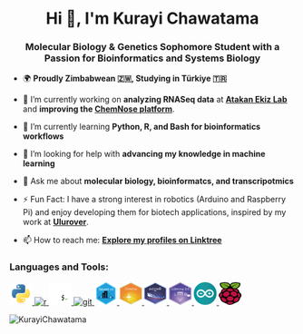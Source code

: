 <h1 align="center">Hi 👋, I'm Kurayi Chawatama</h1>
<h3 align="center">Molecular Biology & Genetics Sophomore Student with a Passion for Bioinformatics and Systems Biology</h3>

- 🌍 **Proudly Zimbabwean 🇿🇼, Studying in Türkiye 🇹🇷**
  
- 🔭 I’m currently working on **analyzing RNASeq data** at **[Atakan Ekiz Lab](https://www.atakanekiz.com/lab.html)** and **improving the [ChemNose platform](https://github.com/KurayiChawatama/ChemNose-An-Automated-Gas-Detection-and-Statistical-Analysis-Platform)**.

- 🌱 I’m currently learning **Python, R, and Bash for bioinformatics workflows**

- 🤝 I’m looking for help with **advancing my knowledge in machine learning**

- 💬 Ask me about **molecular biology, bioinformatcs, and transcripotmics**

- ⚡ Fun Fact: I have a strong interest in robotics (Arduino and Raspberry Pi) and enjoy developing them for biotech applications, inspired by my work at **[Ulurover](https://www.linkedin.com/company/ulurover-team/posts/?feedView=all)**.

- 📫 How to reach me: **[Explore my profiles on Linktree](https://linktr.ee/kurayi_chawatama)**




<h3 align="left">Languages and Tools:</h3>
<p align="left">  
<a href="https://www.python.org" target="_blank" rel="noreferrer"> 
<img src="https://raw.githubusercontent.com/devicons/devicon/master/icons/python/python-original.svg" alt="python" width="40" height="40"/> 
</a> 
<a href="https://www.r-project.org/" target="_blank" rel="noreferrer"> 
<img src="https://www.vectorlogo.zone/logos/r-project/r-project-icon.svg" alt="r" width="40" height="40"/> 
</a> 
<a href="logos/Bash.png" target="_blank" rel="noreferrer"> 
<img src="logos/Bash.png" alt="Bash" width="40" height="40"/> 
</a>
<a href="https://git-scm.com/" target="_blank" rel="noreferrer"> 
<img src="https://www.vectorlogo.zone/logos/git-scm/git-scm-icon.svg" alt="git" width="40" height="40"/> 
</a> 
<a href="logos/Seurat.png" target="_blank" rel="noreferrer"> 
<img src="logos/Seurat.png" alt="Seurat" width="40" height="40"/> 
</a>
<a href="logos/limma.png" target="_blank" rel="noreferrer"> 
<img src="logos/limma.png" alt="limma" width="40" height="40"/> 
</a>
<a href="logos/edgeR.webp" target="_blank" rel="noreferrer"> 
<img src="logos/edgeR.webp" alt="edgeR" width="40" height="40"/> 
</a>
<a href="logos/Glimma.png" target="_blank" rel="noreferrer"> 
<img src="logos/Glimma.png" alt="Glimma" width="40" height="40"/> 
</a>
<a href="logos/Arduino.png" target="_blank" rel="noreferrer"> 
<img src="logos/Arduino.png" alt="Arduino" width="40" height="40"/> 
</a>
<a href="logos/raspberry-pi.svg" target="_blank" rel="noreferrer"> 
<img src="logos/raspberry-pi.svg" alt="Raspberry-Pi" width="40" height="40"/> 
</a>
</p>

<p><img align="left" src="https://github-readme-stats.vercel.app/api/top-langs?username=KurayiChawatama&show_icons=true&locale=en&layout=compact" alt="KurayiChawatama" /></p>

